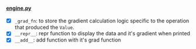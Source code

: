 #### [engine.py](/microgradplus/engine.py)
- [x] `_grad_fn`: to store the gradient calculation logic specific to the operation that produced the `Value`.
- [x] `__repr__`: repr function to display the data and it's gradient when printed
- [x] `__add__`: add function with it's grad function
